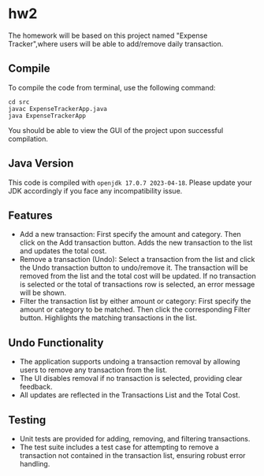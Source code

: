 # hw2

The homework will be based on this project named "Expense Tracker",where users will be able to add/remove daily transaction. 

## Compile

To compile the code from terminal, use the following command:
```
cd src
javac ExpenseTrackerApp.java
java ExpenseTrackerApp
```

You should be able to view the GUI of the project upon successful compilation. 

## Java Version
This code is compiled with ```openjdk 17.0.7 2023-04-18```. Please update your JDK accordingly if you face any incompatibility issue.

## Features
- Add a new transaction: First specify the amount and category. Then click on the Add transaction button. Adds the new transaction to the list and updates the total cost.
- Remove a transaction (Undo): Select a transaction from the list and click the Undo transaction button to undo/remove it. The transaction will be removed from the list and the total cost will be updated. If no transaction is selected or the total of transactions row is selected, an error message will be shown.
- Filter the transaction list by either amount or category: First specify the amount or category to be matched. Then click the corresponding Filter button. Highlights the matching transactions in the list.

## Undo Functionality
- The application supports undoing a transaction removal by allowing users to remove any transaction from the list.
- The UI disables removal if no transaction is selected, providing clear feedback.
- All updates are reflected in the Transactions List and the Total Cost.

## Testing
- Unit tests are provided for adding, removing, and filtering transactions.
- The test suite includes a test case for attempting to remove a transaction not contained in the transaction list, ensuring robust error handling.